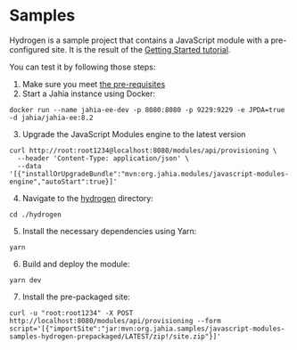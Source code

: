# Samples

Hydrogen is a sample project that contains a JavaScript module with a pre-configured site. It is the result of the [Getting Started tutorial](https://academy.jahia.com/tutorials-get-started/front-end-developer/setting-up-your-dev-environment#create-a-new-project).

You can test it by following those steps:

1. Make sure you meet [the pre-requisites](https://academy.jahia.com/tutorials-get-started/front-end-developer/setting-up-your-dev-environment)
2. Start a Jahia instance using Docker:

```
docker run --name jahia-ee-dev -p 8080:8080 -p 9229:9229 -e JPDA=true -d jahia/jahia-ee:8.2
```

3. Upgrade the JavaScript Modules engine to the latest version

```
curl http://root:root1234@localhost:8080/modules/api/provisioning \
  --header 'Content-Type: application/json' \
  --data '[{"installOrUpgradeBundle":"mvn:org.jahia.modules/javascript-modules-engine","autoStart":true}]'
```

4. Navigate to the [hydrogen](./hydrogen) directory:

```
cd ./hydrogen
```

5. Install the necessary dependencies using Yarn:

```
yarn
```

6. Build and deploy the module:

```
yarn dev
```

7. Install the pre-packaged site:

```
curl -u "root:root1234" -X POST http://localhost:8080/modules/api/provisioning --form script='[{"importSite":"jar:mvn:org.jahia.samples/javascript-modules-samples-hydrogen-prepackaged/LATEST/zip!/site.zip"}]'
```
